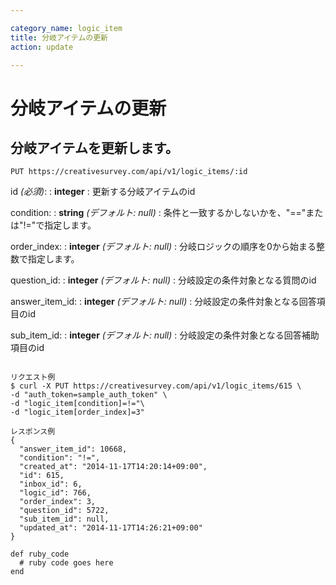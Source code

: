 ```yaml
---

category_name: logic_item
title: 分岐アイテムの更新
action: update

---
```


# 分岐アイテムの更新

## 分岐アイテムを更新します。

`PUT https://creativesurvey.com/api/v1/logic_items/:id`

id _(必須)_:
: __integer__
: 更新する分岐アイテムのid

condition:
: __string__ _(デフォルト: null)_
: 条件と一致するかしないかを、"=="または"!="で指定します。

order_index:
: __integer__ _(デフォルト: null)_
: 分岐ロジックの順序を0から始まる整数で指定します。

question_id:
: __integer__ _(デフォルト: null)_
: 分岐設定の条件対象となる質問のid

answer_item_id:
: __integer__ _(デフォルト: null)_
: 分岐設定の条件対象となる回答項目のid

sub_item_id:
: __integer__ _(デフォルト: null)_
: 分岐設定の条件対象となる回答補助項目のid

~~~

リクエスト例
$ curl -X PUT https://creativesurvey.com/api/v1/logic_items/615 \
-d "auth_token=sample_auth_token" \
-d "logic_item[condition]=!="\
-d "logic_item[order_index]=3"

レスポンス例
{
  "answer_item_id": 10668,
  "condition": "!=",
  "created_at": "2014-11-17T14:20:14+09:00",
  "id": 615,
  "inbox_id": 6,
  "logic_id": 766,
  "order_index": 3,
  "question_id": 5722,
  "sub_item_id": null,
  "updated_at": "2014-11-17T14:26:21+09:00"
}

~~~

~~~
def ruby_code
  # ruby code goes here
end
~~~

